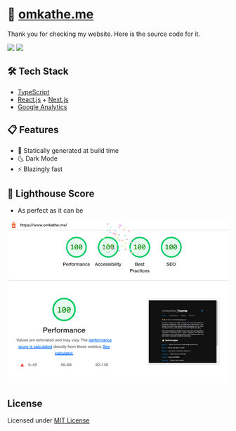 <!-- This is a [Next.js](https://nextjs.org/) project bootstrapped with [`create-next-app`](https://github.com/vercel/next.js/tree/canary/packages/create-next-app).

## Getting Started

First, run the development server:

```bash
npm run dev
# or
yarn dev
```

Open [http://localhost:3000](http://localhost:3000) with your browser to see the result.

You can start editing the page by modifying `pages/index.tsx`. The page auto-updates as you edit the file.

[API routes](https://nextjs.org/docs/api-routes/introduction) can be accessed on [http://localhost:3000/api/hello](http://localhost:3000/api/hello). This endpoint can be edited in `pages/api/hello.ts`.

The `pages/api` directory is mapped to `/api/*`. Files in this directory are treated as [API routes](https://nextjs.org/docs/api-routes/introduction) instead of React pages.

## Learn More

To learn more about Next.js, take a look at the following resources:

- [Next.js Documentation](https://nextjs.org/docs) - learn about Next.js features and API.
- [Learn Next.js](https://nextjs.org/learn) - an interactive Next.js tutorial.

You can check out [the Next.js GitHub repository](https://github.com/vercel/next.js/) - your feedback and contributions are welcome!

## Deploy on Vercel

The easiest way to deploy your Next.js app is to use the [Vercel Platform](https://vercel.com/new?utm_medium=default-template&filter=next.js&utm_source=create-next-app&utm_campaign=create-next-app-readme) from the creators of Next.js.

Check out our [Next.js deployment documentation](https://nextjs.org/docs/deployment) for more details. -->

# 🚀 [omkathe.me](https://www.omkathe.me/)

Thank you for checking my website. Here is the source code for it.

<img src="https://img.shields.io/badge/License-MIT-blue.svg"/> <img src="https://img.shields.io/badge/Maintained-Yes-green.svg"/>

## 🛠️ Tech Stack

- [TypeScript](https://www.typescriptlang.org/)
- [React.js](https://reactjs.org/) + [Next.js](https://nextjs.org/)
- [Google Analytics](https://analytics.google.com/)

## 📋 Features

- 👀 Statically generated at build time
- 🌜 Dark Mode
- ⚡ Blazingly fast

## 💯 Lighthouse Score

- As perfect as it can be

![Lighthouse](public/Assets/lighthouse.png)

## License

Licensed under [MIT License](https://opensource.org/licenses/MIT)

